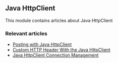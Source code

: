## Java HttpClient

This module contains articles about Java HttpClient

### Relevant articles
- [Posting with Java HttpClient](https://www.baeldung.com/java-httpclient-post)
- [Custom HTTP Header With the Java HttpClient](https://www.baeldung.com/java-http-client-custom-header)
- [Java HttpClient Connection Management](https://www.baeldung.com/java-httpclient-connection-management)
